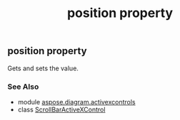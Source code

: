 ﻿---
title: position property
second_title: Aspose.Diagram for Python via .NET API References
description: 
type: docs
weight: 180
url: /python-net/aspose.diagram.activexcontrols/scrollbaractivexcontrol/position/
is_root: false
---

## position property


Gets and sets the value.

### See Also
* module [aspose.diagram.activexcontrols](../../)
* class [ScrollBarActiveXControl](/diagram/python-net/aspose.diagram.activexcontrols/scrollbaractivexcontrol)
